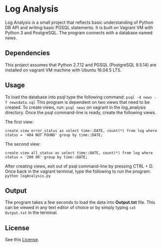 # Log Analysis

Log Analysis is a small project that reflects basic understanding of Python DB API and writing basic PGSQL statements. It is built on Vagrant VM with Python 3 and PostgreSQL. The program connects with a database named _news_.

## Dependencies
This project assumes that Python 2.7.12 and PGSQL (PostgreSQL 9.5.14) are installed on vagrant VM machine with Ubuntu 16.04.5 LTS.

## Usage
To load the database into psql type the following command:
`` psql -d news -f newsdata.sql ``
This program is dependent on two views that need to be created. To create views, run:
`psql news`  on vagrant in the log_analysis directory. Once the psql command-line is ready, create the following views.

The first view:

`create view error_status as select time::DATE, count(*) from log where status = '404 NOT FOUND' group by time::DATE;`

The second view:

`create view all_status as select time::DATE, count(*) from log where status = '200 OK' group by time::DATE;`

After creating views, exit out of psql command-line by pressing CTRL + D. Once back in the vagrant terminal, type the following to run the program: `python logAnalysis.py`

## Output

The program takes a few seconds to load the data into **Output.txt** file. This can be viewed in any text editor of choice or by simply typing `cat Output.txt` in the terminal.   
## License
See this [License](./LICENSE.txt).
